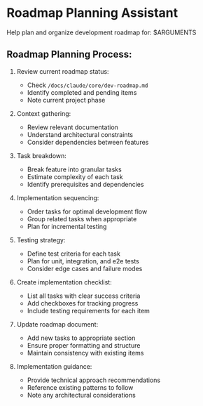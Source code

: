 <!-- .claude/commands/roadmap-planning.md -->
# Roadmap Planning Assistant

Help plan and organize development roadmap for: $ARGUMENTS

## Roadmap Planning Process:

1. Review current roadmap status:
   - Check `/docs/claude/core/dev-roadmap.md`
   - Identify completed and pending items
   - Note current project phase

2. Context gathering:
   - Review relevant documentation
   - Understand architectural constraints
   - Consider dependencies between features

3. Task breakdown:
   - Break feature into granular tasks
   - Estimate complexity of each task
   - Identify prerequisites and dependencies

4. Implementation sequencing:
   - Order tasks for optimal development flow
   - Group related tasks when appropriate
   - Plan for incremental testing

5. Testing strategy:
   - Define test criteria for each task
   - Plan for unit, integration, and e2e tests
   - Consider edge cases and failure modes

6. Create implementation checklist:
   - List all tasks with clear success criteria
   - Add checkboxes for tracking progress
   - Include testing requirements for each item

7. Update roadmap document:
   - Add new tasks to appropriate section
   - Ensure proper formatting and structure
   - Maintain consistency with existing items

8. Implementation guidance:
   - Provide technical approach recommendations
   - Reference existing patterns to follow
   - Note any architectural considerations